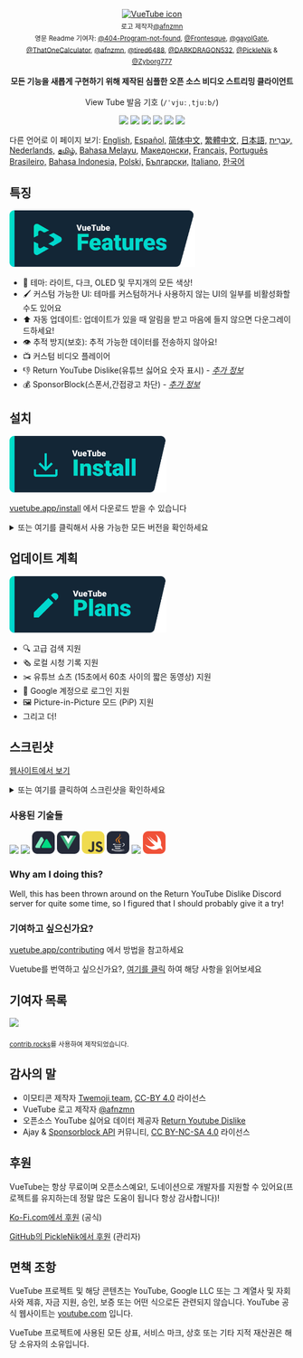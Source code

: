 <p align="center">
  <a href="https://vuetube.app/">
    <img src="https://cdn.discordapp.com/attachments/751596360108605500/980418672331988992/VueTube_Dark.svg" alt="VueTube icon" width="500"/>
  </a>
  </br>
  <sub>로고 제작자<a href="https://github.com/afnzmn">@afnzmn</a></sub> </br>
  <sub>영문 Readme 기여자: <a href="https://github.com/404-Program-not-found">@404-Program-not-found</a>, <a href="https://github.com/Frontesque">@Frontesque</a>, <a href="https://github.com/gayolGate">@gayolGate</a>, <a href="https://github.com/ThatOneCalculator">@ThatOneCalculator</a>, <a href="https://github.com/afnzmn">@afnzmn</a>, <a href="https://github.com/tired6488">@tired6488</a>, <a href="https://github.com/DARKDRAGON532">@DARKDRAGON532</a>, <a href="https://github.com/PickleNik">@PickleNik</a> & <a href="https://github.com/Zyborg777">@Zyborg777</a></sub>
  </br>
  </br>
<strong>모든 기능을 새롭게 구현하기 위해 제작된 심플한 오픈 소스 비디오 스트리밍 클라이언트</strong>
</br>
</br>
View Tube 발음 기호 (<code>/ˈvjuːˌtjuːb/</code>)
</p>

<p align="center">
  <a href="https://github.com/VueTubeApp/VueTube/blob/main/LICENSE" alt="License"><img src="https://img.shields.io/github/license/VueTubeApp/VueTube"></img></a>
  <a href="https://github.com/VueTubeApp/VueTube/actions/workflows/ci.yml" alt="CI"><img src="https://github.com/VueTubeApp/VueTube/actions/workflows/ci.yml/badge.svg"></img></a>
  <a href="https://reddit.com/r/vuetube" alt="Reddit"><img src="https://img.shields.io/reddit/subreddit-subscribers/vuetube?label=r%2FVuetube&logo=reddit&logoColor=white"></img></a>
  <a href="https://t.me/VueTube" alt="Telegram"><img src="https://img.shields.io/endpoint?label=VueTube&url=https%3A%2F%2Ftelegram-badge-4mbpu8e0fit4.runkit.sh%2F%3Furl%3Dhttps%3A%2F%2Ft.me%2FVuetube"></img></a>
  <a href="https://discord.gg/7P8KJrdd5W" alt="Discord"><img src="https://img.shields.io/discord/946587366242533377?label=Discord&style=flat&logo=discord&logoColor=white"></img></a>
  <a href="https://twitter.com/VueTubeApp" alt="Twitter"><img src="https://img.shields.io/twitter/follow/VueTubeApp?label=Follow&style=flat&logo=twitter"></img></a>
</p>

다른 언어로 이 페이지 보기: [English,](readme.md) [Español,](readme.es.md) [简体中文,](readme.zh-hans.md) [繁體中文,](readme.zh-hant.md) [日本語,](readme.ja.md) [עִברִית,](readme.he.md) [Nederlands,](readme.nl.md) [தமிழ்,](readme.ta.md) [Bahasa Melayu,](readme.ms.md) [Македонски,](readme.mk.md) [Français,](readme.fr.md) [Português Brasileiro,](readme.pt-br.md) [Bahasa Indonesia,](readme.id.md) [Polski,](readme.pl.md) [Български,](readme.bg.md) [Italiano,](readme.it.md) [한국어](readme.kr.md)

## 특징

<img src="./resources/Features.svg" alt="VueTube icon" height="100"/>

- 🎨 테마: 라이트, 다크, OLED 및 무지개의 모든 색상!
- 🖌️ 커스텀 가능한 UI: 테마를 커스텀하거나 사용하지 않는 UI의 일부를 비활성화할 수도 있어요
- ⬆️ 자동 업데이트: 업데이트가 있을 때 알림을 받고 마음에 들지 않으면 다운그레이드하세요!
- 👁️ 추적 방지(보호): 추적 가능한 데이터를 전송하지 않아요!
- 📺 커스텀 비디오 플레이어
- 👎 Return YouTube Dislike(유튜브 싫어요 숫자 표시) - [_추가 정보_](https://returnyoutubedislike.com)
- 💰 SponsorBlock(스폰서,간접광고 차단) - [_추가 정보_](https://sponsor.ajay.app)

## 설치

<img src="./resources/Install.svg" alt="VueTube icon" height="100"/>

[vuetube.app/install](https://www.vuetube.app/install) 에서 다운로드 받을 수 있습니다

<details>
  <summary>또는 여기를 클릭해서 사용 가능한 모든 버전을 확인하세요 </summary>
<br />

### 안드로이드

| <a href=https://nightly.link/VueTubeApp/VueTube/workflows/ci/main/android.zip><img id="im" width="200" src=./resources/getunstable.png></a> | <a href=https://github.com/VueTubeApp/VueTube/releases/download/0.3/VueTube-Canary-June-22-2022.apk><img id="im" width="200" src=./resources/getcanary.png></a> | <a href=https://vuetube.app/install><img id="im" width="200" src=./resources/getstable.png></a> |
| ------------------------------------------------------------------------------------------------------------------------------------------- | --------------------------------------------------------------------------------------------------------------------------------------------------------------- | ----------------------------------------------------------------------------------------------- |
| 상당히 불안정 합니다, 하지만 더 많은 기능을 먼저 사용할 수 있습니다                                                                                                 | unstable(불안정) 버전보다 버그가 적습니다, 하지만 stable(안정) 버전보다 많은 기능을 사용할 수 있습니다                                                                                                     | 아직 사용할 수 없습니다                                              |

### iOS

| <a href=https://nightly.link/VueTubeApp/VueTube/workflows/ci/main/iOS.zip><img id="im" width="200" src=./resources/getunstable.png></a> | <a href=https://cdn.discordapp.com/attachments/949908267855921163/972164558930198528/VueTube-Canary-May-6-2022.ipa><img id="im" width="200" src=./resources/getcanary.png></a> | <a href=https://vuetube.app/install><img id="im" width="200" src=./resources/getstable.png></a> |
| --------------------------------------------------------------------------------------------------------------------------------------- | ------------------------------------------------------------------------------------------------------------------------------------------------------------------------------ | ----------------------------------------------------------------------------------------------- |
| 상당히 불안정 합니다, 하지만 더 많은 기능을 먼저 사용할 수 있습니다                                                                                                 | unstable(불안정) 버전보다 버그가 적습니다, 하지만 stable(안정) 버전보다 많은 기능을 사용할 수 있습니다                                                                                                     | 아직 사용할 수 없습니다                                              |

</details>

## 업데이트 계획

<img src="./resources/Plans.svg" alt="VueTube icon" height="100"/>

- 🔍 고급 검색 지원
- 🗞️ 로컬 시청 기록 지원
- ✂️ 유튜브 쇼츠 (15초에서 60초 사이의 짧은 동영상) 지원
- 🧑 Google 계정으로 로그인 지원
- 🖼️ Picture-in-Picture 모드 (PiP) 지원
- 그리고 더!

## 스크린샷

[웹사이트에서 보기](https://www.vuetube.app/info/screenshots)

<details>
  <summary> 또는 여기를 클릭하여 스크린샷을 확인하세요 </summary>
<br />
  
<img src="https://vuetube.app/wtch.png" width="400">
<img src="https://vuetube.app/stng.png" width="400">
<img src="https://vuetube.app/srch.png" width="400">
     
</details>

### 사용된 기술들

<a href="https://capacitorjs.com/solution/vue"><img src="https://cdn.discordapp.com/attachments/953538236716814356/955694368742834176/Capacitator-Dark.svg" height=40/></a> <a href="https://vuetifyjs.com/"><img src="https://cdn.discordapp.com/attachments/810799100940255260/973719873467342908/Vuetify-Dark.svg" height=40/></a> <a href="https://nuxtjs.org/"><img src="https://github.com/tandpfun/skill-icons/raw/main/icons/NuxtJS-Dark.svg" height=40/></a> <a href="https://vuejs.org/"><img src="https://github.com/tandpfun/skill-icons/raw/main/icons/VueJS-Dark.svg" height=40/></a> <a href="https://javascript.com/"><img src="https://github.com/tandpfun/skill-icons/raw/main/icons/JavaScript.svg" height=40/></a> <a href="https://java.com/"><img src="https://github.com/tandpfun/skill-icons/raw/main/icons/Java-Dark.svg" height=40/></a> <a href="https://gradle.com/"><img src="https://cdn.discordapp.com/attachments/810799100940255260/955691550560636958/Gradle.svg" height=40/></a> <a href="https://developer.apple.com/swift/"><img src="https://github.com/tandpfun/skill-icons/raw/main/icons/Swift.svg" height=40/></a>

### Why am I doing this?

Well, this has been thrown around on the Return YouTube Dislike Discord server for quite some time, so I figured that I should probably give it a try!

### 기여하고 싶으신가요?

[vuetube.app/contributing](https://www.vuetube.app/contributing) 에서 방법을 참고하세요

Vuetube를 번역하고 싶으신가요?, [여기를 클릭](/NUXT/plugins/languages) 하여 해당 사항을 읽어보세요

## 기여자 목록

<a href="https://github.com/VueTubeApp/VueTube/graphs/contributors">
  <img src="https://contrib.rocks/image?repo=VueTubeApp/VueTube" />
</a>

<sub>[contrib.rocks](https://contrib.rocks)를 사용하여 제작되었습니다. </sub>

## 감사의 말

- 이모티콘 제작자 [Twemoji team](https://twemoji.twitter.com/), [CC-BY 4.0](https://creativecommons.org/licenses/by/4.0/) 라이선스
- VueTube 로고 제작자 [@afnzmn](https://github.com/afnzmn)
- 오픈소스 YouTube 싫어요 데이터 제공자 [Return Youtube Dislike](https://returnyoutubedislike.com)
- Ajay & [Sponsorblock API](https://sponsor.ajay.app) 커뮤니티, [CC BY-NC-SA 4.0](https://creativecommons.org/licenses/by-nc-sa/4.0/) 라이선스

## 후원

VueTube는 항상 무료이며 오픈소스예요!, 도네이션으로 개발자를 지원할 수 있어요(프로젝트를 유지하는데 정말 많은 도움이 됩니다 항상 감사합니다)!

[Ko-Fi.com에서 후원](https://ko-fi.com/vuetube) (공식)

[GitHub의 PickleNik에서 후원](https://github.com/sponsors/PickleNik) (관리자)

## 면책 조항

VueTube 프로젝트 및 해당 콘텐츠는 YouTube, Google LLC 또는 그 계열사 및 자회사와 제휴, 자금 지원, 승인, 보증 또는 어떤 식으로든 관련되지 않습니다. YouTube 공식 웹사이트는 [youtube.com](https://www.youtube.com) 입니다.

VueTube 프로젝트에 사용된 모든 상표, 서비스 마크, 상호 또는 기타 지적 재산권은 해당 소유자의 소유입니다.
